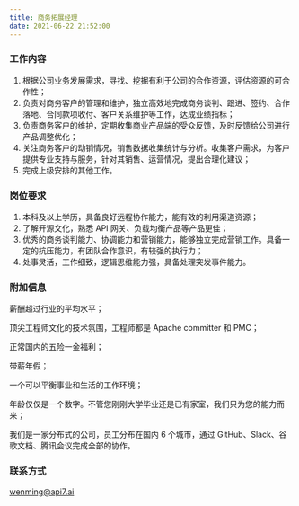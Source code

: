 ```yaml
---
title: 商务拓展经理
date: 2021-06-22 21:52:00
---
```


### 工作内容

1. 根据公司业务发展需求，寻找、挖掘有利于公司的合作资源，评估资源的可合作性；
2. 负责对商务客户的管理和维护，独立高效地完成商务谈判、跟进、签约、合作落地、合同款项收付、客户关系维护等工作，达成业绩指标；
3. 负责商务客户的维护，定期收集商业产品端的受众反馈，及时反馈给公司进行产品调整优化；
4. 关注商务客户的动销情况，销售数据收集统计与分析。收集客户需求，为客户提供专业支持与服务，针对其销售、运营情况，提出合理化建议；
5. 完成上级安排的其他工作。

### 岗位要求

1. 本科及以上学历，具备良好远程协作能力，能有效的利用渠道资源；
2. 了解开源文化，熟悉 API 网关、负载均衡产品等产品更佳；
3. 优秀的商务谈判能力、协调能力和营销能力，能够独立完成营销工作。具备一定的抗压能力，有团队合作意识，有较强的执行力；
4. 处事灵活，工作细致，逻辑思维能力强，具备处理突发事件能力。

### 附加信息

薪酬超过行业的平均水平；

顶尖工程师文化的技术氛围，工程师都是 Apache committer 和 PMC；

正常国内的五险一金福利；

带薪年假；

一个可以平衡事业和生活的工作环境；

年龄仅仅是一个数字。不管您刚刚大学毕业还是已有家室，我们只为您的能力而来；

我们是一家分布式的公司，员工分布在国内 6 个城市，通过 GitHub、Slack、谷歌文档、腾讯会议完成全部的协作。

### 联系方式

[wenming@api7.ai](mailto:wenming@api7.ai)
